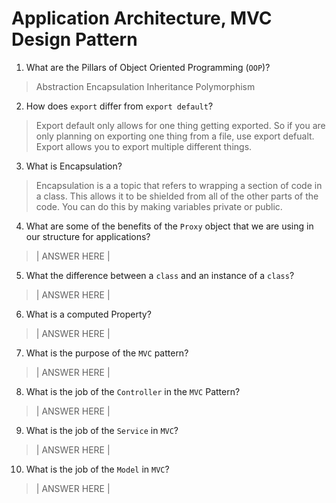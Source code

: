 # Application Architecture, MVC Design Pattern
01. What are the Pillars of Object Oriented Programming (`OOP`)?
  
  > Abstraction
    Encapsulation
    Inheritance
    Polymorphism

02. How does `export` differ from `export default`?
  
  > Export default only allows for one thing getting exported. So if you are only planning on exporting one thing from a file, use export defualt. Export allows you to export multiple different things.

03. What is Encapsulation?
  
  > Encapsulation is a a topic that refers to wrapping a section of code in a class. This allows it to be shielded from all of the other parts of the code. You can do this by making variables private or public.

04. What are some of the benefits of the `Proxy` object that we are using in our structure for applications?
  
  > | ANSWER HERE |

05. What the difference between a `class` and an instance of a `class`?
  
  > | ANSWER HERE |

06. What is a computed Property?
  
  > | ANSWER HERE |

07. What is the purpose of the `MVC` pattern?
  
  > | ANSWER HERE |

08. What is the job of the `Controller` in the `MVC` Pattern?
  
  > | ANSWER HERE |

09. What is the job of the `Service` in `MVC`?
  
  > | ANSWER HERE |

10. What is the job of the `Model` in `MVC`?
  
  > | ANSWER HERE |
